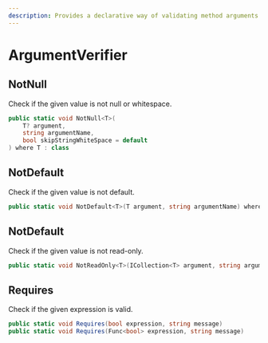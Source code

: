 ```yaml
---
description: Provides a declarative way of validating method arguments.
---
```


# ArgumentVerifier

## NotNull

Check if the given value is not null or whitespace.

```csharp
public static void NotNull<T>(
    T? argument,
    string argumentName,
    bool skipStringWhiteSpace = default
) where T : class
```

## NotDefault

Check if the given value is not default.&#x20;

```csharp
public static void NotDefault<T>(T argument, string argumentName) where T : struct
```

## NotDefault

Check if the given value is not read-only.

```csharp
public static void NotReadOnly<T>(ICollection<T> argument, string argumentName)
```

## Requires

Check if the given expression is valid.

```csharp
public static void Requires(bool expression, string message)
public static void Requires(Func<bool> expression, string message)
```
